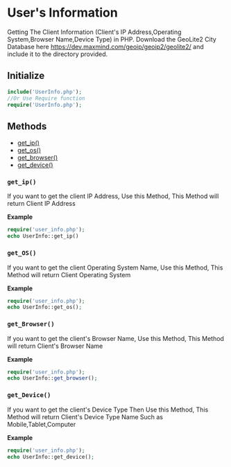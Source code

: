 # User's Information
Getting The Client Information (Client's IP Address,Operating System,Browser Name,Device Type) in PHP.
Download the GeoLite2 City Database here https://dev.maxmind.com/geoip/geoip2/geolite2/ and include it to the directory provided.

## Initialize
```php
include('UserInfo.php');
//Or Use Require function
require('UserInfo.php');

```
## Methods

* [get_ip()](#get_ip)
* [get_os()](#get_os)
* [get_browser()](#get_browser)
* [get_device()](#get_device)

### `get_ip()`
If you want to get the client IP Address, Use this Method, This Method will return Client IP Address

**Example**
```php
require('user_info.php');
echo UserInfo::get_ip()
```


### `get_OS()`
If you want to get the client Operating System Name, Use this Method, This Method will return Client Operating System

**Example**
```php
require('user_info.php');
echo UserInfo::get_os();
```


### `get_Browser()`
If you want to get the client's Browser Name, Use this Method, This Method will return Client's Browser Name

**Example**
```php
require('user_info.php');
echo UserInfo::get_browser();
```

### `get_Device()`
If you want to get the client's Device Type Then Use this Method, This Method will return Client's Device Type Name Such as 
Mobile,Tablet,Computer

**Example**
```php
require('user_info.php');
echo UserInfo::get_device();
```

